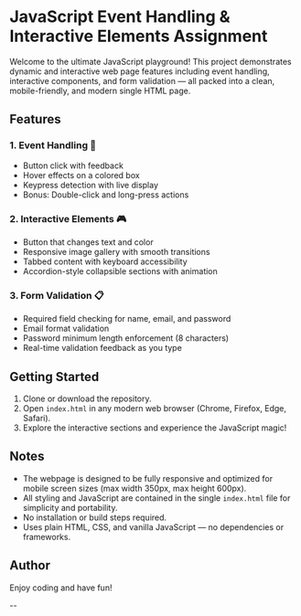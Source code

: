 # JavaScript Event Handling & Interactive Elements Assignment

Welcome to the ultimate JavaScript playground! This project demonstrates dynamic and interactive web page features including event handling, interactive components, and form validation — all packed into a clean, mobile-friendly, and modern single HTML page.

## Features

### 1. Event Handling 🎈
- Button click with feedback
- Hover effects on a colored box
- Keypress detection with live display
- Bonus: Double-click and long-press actions

### 2. Interactive Elements 🎮
- Button that changes text and color
- Responsive image gallery with smooth transitions
- Tabbed content with keyboard accessibility
- Accordion-style collapsible sections with animation

### 3. Form Validation 📋
- Required field checking for name, email, and password
- Email format validation
- Password minimum length enforcement (8 characters)
- Real-time validation feedback as you type

## Getting Started

1. Clone or download the repository.
2. Open `index.html` in any modern web browser (Chrome, Firefox, Edge, Safari).
3. Explore the interactive sections and experience the JavaScript magic!

## Notes

- The webpage is designed to be fully responsive and optimized for mobile screen sizes (max width 350px, max height 600px).
- All styling and JavaScript are contained in the single `index.html` file for simplicity and portability.
- No installation or build steps required.
- Uses plain HTML, CSS, and vanilla JavaScript — no dependencies or frameworks.

## Author

Enjoy coding and have fun!

--
